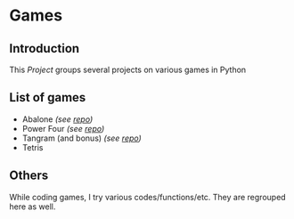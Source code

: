 # Games

## Introduction

This *Project* groups several projects on various games in Python

## List of games

- Abalone *(see [repo](https://github.com/Darkduv/Abalone))*
- Power Four *(see [repo](https://github.com/Darkduv/Power_Four))*
- Tangram (and bonus) *(see [repo](https://github.com/Darkduv/Tangram_Project))*
- Tetris

## Others

While coding games, I try various codes/functions/etc. They are regrouped here as well.

